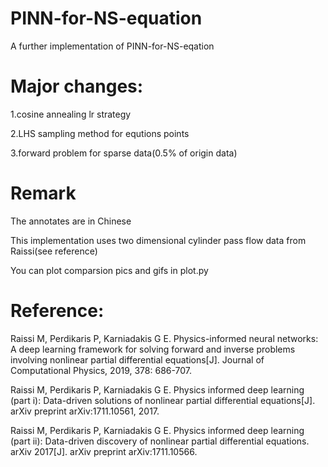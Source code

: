 # PINN-for-NS-equation
A further implementation of PINN-for-NS-eqation

# Major changes:
1.cosine annealing lr strategy

2.LHS sampling method for equtions points

3.forward problem for sparse data(0.5% of origin data)

# Remark
The annotates are in Chinese

This implementation uses two dimensional cylinder pass flow data from Raissi(see reference)

You can plot comparsion pics and gifs in plot.py

# Reference:
Raissi M, Perdikaris P, Karniadakis G E. Physics-informed neural networks: A deep learning framework for solving forward and inverse problems involving nonlinear partial differential equations[J]. Journal of Computational Physics, 2019, 378: 686-707.

Raissi M, Perdikaris P, Karniadakis G E. Physics informed deep learning (part i): Data-driven solutions of nonlinear partial differential equations[J]. arXiv preprint arXiv:1711.10561, 2017.

Raissi M, Perdikaris P, Karniadakis G E. Physics informed deep learning (part ii): Data-driven discovery of nonlinear partial differential equations. arXiv 2017[J]. arXiv preprint arXiv:1711.10566.
